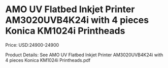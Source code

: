 # AMO UV Flatbed Inkjet Printer AM3020UVB4K24i with 4 pieces  Konica KM1024i Printheads

Price: USD:24900-24900

Product Details: See AMO UV Flatbed Inkjet Printer AM3020UVB4K24i with 4 pieces Konica KM1024i Printheads.pdf